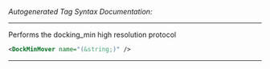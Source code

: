<!-- THIS IS AN AUTOGENERATED FILE: Don't edit it directly, instead change the schema definition in the code itself. -->

_Autogenerated Tag Syntax Documentation:_

---
Performs the docking_min high resolution protocol

```xml
<DockMinMover name="(&string;)" />
```



---
